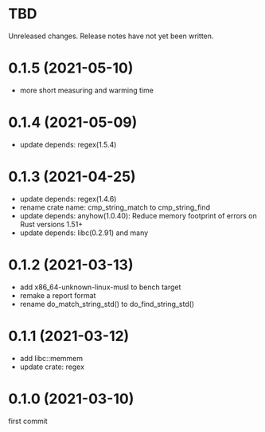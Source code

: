 TBD
===
Unreleased changes. Release notes have not yet been written.

0.1.5 (2021-05-10)
=====

* more short measuring and warming time

0.1.4 (2021-05-09)
=====

* update depends: regex(1.5.4)

0.1.3 (2021-04-25)
=====

* update depends: regex(1.4.6)
* rename crate name: cmp_string_match to cmp_string_find
* update depends: anyhow(1.0.40): Reduce memory footprint of errors on Rust versions 1.51+
* update depends: libc(0.2.91) and many

0.1.2 (2021-03-13)
=====

* add x86_64-unknown-linux-musl to bench target
* remake a report format
* rename do_match_string_std() to do_find_string_std()

0.1.1 (2021-03-12)
=====

* add libc::memmem
* update crate: regex

0.1.0 (2021-03-10)
=====

first commit
